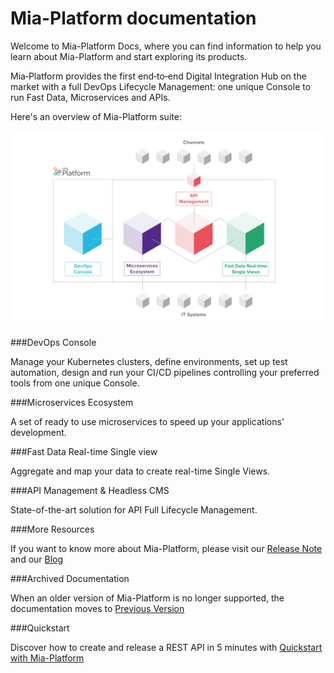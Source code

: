 # Mia-Platform documentation


Welcome to Mia-Platform Docs, where you can find information to help you learn about Mia-Platform and start exploring its products. 


Mia‑Platform provides the first end‑to‑end Digital Integration Hub on the market with a full DevOps Lifecycle Management: one unique Console to run Fast Data, Microservices and APIs.


Here's an overview of Mia-Platform suite: 


![Mia-Platform](img/overviewprodotti.png)


###DevOps Console

Manage your Kubernetes clusters, define environments, set up test automation, design and run your CI/CD pipelines controlling your preferred tools from one unique Console.

###Microservices Ecosystem

A set of ready to use microservices to speed up your applications’ development.

###Fast Data Real-time Single view

Aggregate and map your data to create real-time Single Views.


###API Management & Headless CMS

State-of-the-art solution for API Full Lifecycle Management.

###More Resources 

If you want to know more about Mia-Platform, please visit our [Release Note](docs/release_notes/platform_releasenotes.md) and our [Blog](https://blog.mia-platform.eu/en)

###Archived Documentation

When an older version of Mia-Platform is no longer supported, the documentation moves to [Previous Version](previous_versions/v4/docs/index.md)

###Quickstart

Discover how to create and release a REST API in 5 minutes with [Quickstart with Mia-Platform](development_suite/api-console/api-design/quick_rest_api.md)

